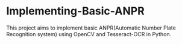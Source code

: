 # Implementing-Basic-ANPR
This project aims to implement basic ANPR(Automatic Number Plate Recognition system) using OpenCV and Tesseract-OCR in Python. 
